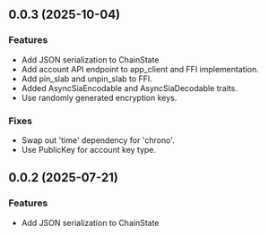 ## 0.0.3 (2025-10-04)

### Features

- Add JSON serialization to ChainState
- Add account API endpoint to app_client and FFI implementation.
- Add pin_slab and unpin_slab to FFI.
- Added AsyncSiaEncodable and AsyncSiaDecodable traits.
- Use randomly generated encryption keys.

### Fixes

- Swap out 'time' dependency for 'chrono'.
- Use PublicKey for account key type.

## 0.0.2 (2025-07-21)

### Features

- Add JSON serialization to ChainState
